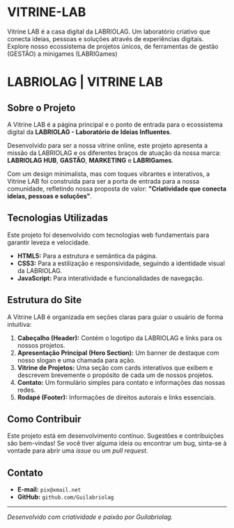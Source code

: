 # VITRINE-LAB
Vitrine LAB é a casa digital da LABRIOLAG. Um laboratório criativo que conecta ideias, pessoas e soluções através de experiências digitais. Explore nosso ecossistema de projetos únicos, de ferramentas de gestão (GESTÃO) a minigames (LABRIGames)

# LABRIOLAG | VITRINE LAB

## Sobre o Projeto
A Vitrine LAB é a página principal e o ponto de entrada para o ecossistema digital da **LABRIOLAG - Laboratório de Ideias Influentes**.

Desenvolvido para ser a nossa vitrine online, este projeto apresenta a missão da LABRIOLAG e os diferentes braços de atuação da nossa marca: **LABRIOLAG HUB**, **GASTÃO**, **MARKETING** e **LABRIGames**.

Com um design minimalista, mas com toques vibrantes e interativos, a Vitrine LAB foi construída para ser a porta de entrada para a nossa comunidade, refletindo nossa proposta de valor: **"Criatividade que conecta ideias, pessoas e soluções"**.

## Tecnologias Utilizadas
Este projeto foi desenvolvido com tecnologias web fundamentais para garantir leveza e velocidade.

* **HTML5:** Para a estrutura e semântica da página.
* **CSS3:** Para a estilização e responsividade, seguindo a identidade visual da LABRIOLAG.
* **JavaScript:** Para interatividade e funcionalidades de navegação.

## Estrutura do Site
A Vitrine LAB é organizada em seções claras para guiar o usuário de forma intuitiva:

1.  **Cabeçalho (Header):** Contém o logotipo da LABRIOLAG e links para os nossos projetos.
2.  **Apresentação Principal (Hero Section):** Um banner de destaque com nosso slogan e uma chamada para ação.
3.  **Vitrine de Projetos:** Uma seção com cards interativos que exibem e descrevem brevemente o propósito de cada um de nossos projetos.
4.  **Contato:** Um formulário simples para contato e informações das nossas redes.
5.  **Rodapé (Footer):** Informações de direitos autorais e links essenciais.

## Como Contribuir
Este projeto está em desenvolvimento contínuo. Sugestões e contribuições são bem-vindas! Se você tiver alguma ideia ou encontrar um bug, sinta-se à vontade para abrir uma *issue* ou um *pull request*.

## Contato
* **E-mail:** `pix@xmail.net`
* **GitHub:** `github.com/Guilabriolag`

---
*Desenvolvido com criatividade e paixão por Guilabriolag.*
